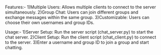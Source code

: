 Features:-
1)Multiple Users: Allows multiple clients to connect to the server simultaneously.
2)Group Chat: Users can join different groups and exchange messages within the same group.
3)Customizable: Users can choose their own usernames and group IDs.



Usage:-
1)Server Setup:
Run the server script (chat_server.py) to start the chat server.
2)Client Setup:
Run the client script (chat_client.py) to connect to the server.
3)Enter a username and group ID to join a group and start chatting.
